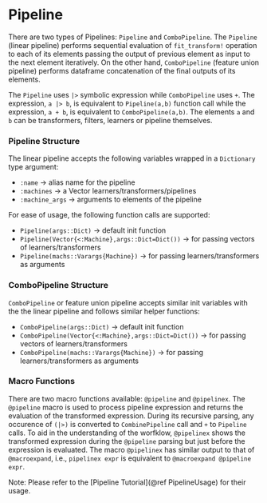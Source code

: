 # Pipeline
There are two types of Pipelines: `Pipeline` and `ComboPipeline`.
The `Pipeline` (linear pipeline)  performs 
sequential evaluation of `fit_transform!` operation
to each of its elements passing the output of previous element as 
input to the next element iteratively. On the other hand,
`ComboPipeline` (feature union pipeline)
performs dataframe concatenation of the final 
outputs of its elements.

The `Pipeline` uses `|>` symbolic expression while `ComboPipeline` uses `+`. 
The expression, `a |> b`, is equivalent to `Pipeline(a,b)` function call while
the expression, `a + b`, is equivalent to `ComboPipeline(a,b)`. The
elements `a` and `b` can be transformers, filters, learners or 
pipeline themselves.

### Pipeline Structure
The linear pipeline accepts the following variables wrapped in a 
`Dictionary` type argument:
- `:name` -> alias name for the pipeline
- `:machines` -> a Vector learners/transformers/pipelines
- `:machine_args` -> arguments to elements of the pipeline

For ease of usage, the following function calls are supported:
- `Pipeline(args::Dict)` -> default init function
- `Pipeline(Vector{<:Machine},args::Dict=Dict())` -> for passing vectors of learners/transformers
- `Pipeline(machs::Varargs{Machine})` -> for passing learners/transformers as arguments

### ComboPipeline Structure
`ComboPipeline` or feature union pipeline accepts similar init variables
with the the linear pipeline and follows similar helper functions:
- `ComboPipeline(args::Dict)` -> default init function
- `ComboPipeline(Vector{<:Machine},args::Dict=Dict())` -> for passing vectors of learners/transformers
- `ComboPipeline(machs::Varargs{Machine})` -> for passing learners/transformers as arguments

### Macro Functions
There are two macro functions available: `@pipeline` and `@pipelinex`. The `@pipeline` macro
is used to process pipeline expression and returns the evaluation of the transformed expression. 
During its recursive parsing, any occurence of `(|>)` is converted to `CombinePipeline`
call and `+` to `Pipeline` calls. To aid in the understanding of the worfklow, `@pipelinex`
shows the transformed expression during the `@pipeline` parsing but just before
the expression is evaluated. The macro `@pipelinex` has similar output to that of `@macroexpand`,
i.e., `pipelinex expr` is equivalent to `@macroexpand @pipeline expr`.

Note: Please refer to the [Pipeline Tutorial](@ref PipelineUsage) for their usage.
